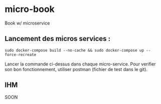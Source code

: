 # micro-book
Book w/ microservice

## Lancement des micros services : 

``` sudo docker-compose build --no-cache && sudo docker-compose up --force-recreate ```

Lancer la commande ci-dessus dans chaque micro-service. Pour verifier son bon fonctionnement, utiliser postman (fichier de test dans le git).

## IHM

SOON
